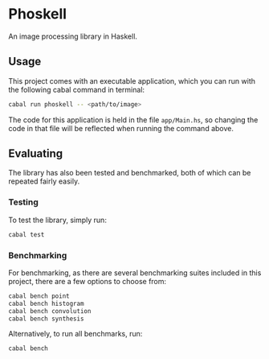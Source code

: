 # Phoskell

An image processing library in Haskell.

## Usage

This project comes with an executable application, which you can run with the following cabal command in terminal:

```sh
cabal run phoskell -- <path/to/image>
```

The code for this application is held in the file `app/Main.hs`, so changing the code in that file will be reflected when running the command above.

## Evaluating

The library has also been tested and benchmarked, both of which can be repeated fairly easily.

### Testing

To test the library, simply run:

```sh
cabal test
```

### Benchmarking

For benchmarking, as there are several benchmarking suites included in this project, there are a few options to choose from:

```sh
cabal bench point
cabal bench histogram
cabal bench convolution
cabal bench synthesis
```

Alternatively, to run all benchmarks, run:

```sh
cabal bench
```
